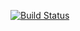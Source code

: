 [![Build Status](https://travis-ci.org/KirillAsmanov/Quizzes.svg?branch=master)](https://travis-ci.org/KirillAsmanov/Quizzes)